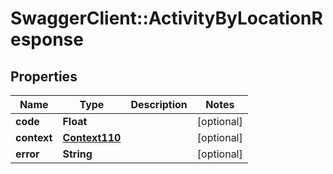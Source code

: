 # SwaggerClient::ActivityByLocationResponse

## Properties
Name | Type | Description | Notes
------------ | ------------- | ------------- | -------------
**code** | **Float** |  | [optional] 
**context** | [**Context110**](Context110.md) |  | [optional] 
**error** | **String** |  | [optional] 


